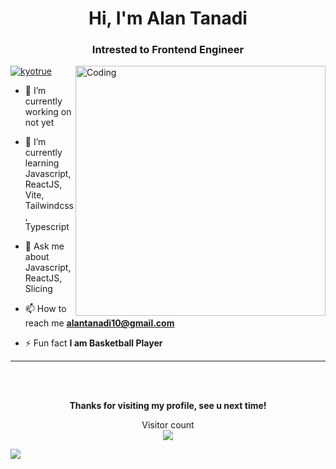 <h1 align="center"> <b> Hi, I'm Alan Tanadi </b> </h1>
<h3 align="center"> Intrested to Frontend Engineer </h3>
<img align="right" alt="Coding" width="400" src="https://cdn.dribbble.com/users/1162077/screenshots/3848914/programmer.gif">

<p align="left"> <a href="https://www.lecodingdev.id/" target="blank"><img src="https://img.shields.io/twitter/follow/kyotrue?logo=twitter&style=for-the-badge" alt="kyotrue" /></a> </p>

- 🔭 I’m currently working on not yet

- 🌱 I’m currently learning Javascript, ReactJS, Vite, Tailwindcss, Typescript

- 💬 Ask me about Javascript, ReactJS, Slicing

- 📫 How to reach me **alantanadi10@gmail.com**

- ⚡ Fun fact **I am Basketball Player**

---
<br> <br>


<p align="center"> <b> Thanks for visiting my profile, see u next time! </b> </p>
<p align="center"> 
  Visitor count<br>
  <img src="https://profile-counter.glitch.me/KingKyoTrue/count.svg" />
</p>

[![](https://visitcount.itsvg.in/api?id=KingKyoTrue&icon=0&color=0)](https://visitcount.itsvg.in)

<!-- Proudly created with GPRM ( https://gprm.itsvg.in ) -->
